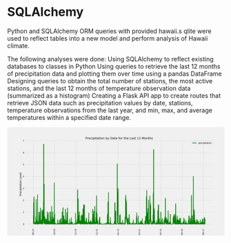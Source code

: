

# SQLAlchemy 
Python and SQLAlchemy ORM queries with provided hawaii.s qlite were used to reflect tables into a new model and perform analysis of Hawaii climate. 



The following analyses were done:
Using SQLAlchemy to reflect existing databases to classes in Python
Using queries to retrieve the last 12 months of precipitation data and plotting them over time using a pandas DataFrame
Designing queries to obtain the total number of stations, the most active stations, and the last 12 months of temperature observation data (summarized as a histogram)
Creating a Flask API app to create routes that retrieve JSON data such as precipitation values by date, stations, temperature observations from the last year, and min, max, and average temperatures within a specified date range.

![](Images/precipitation.png)

